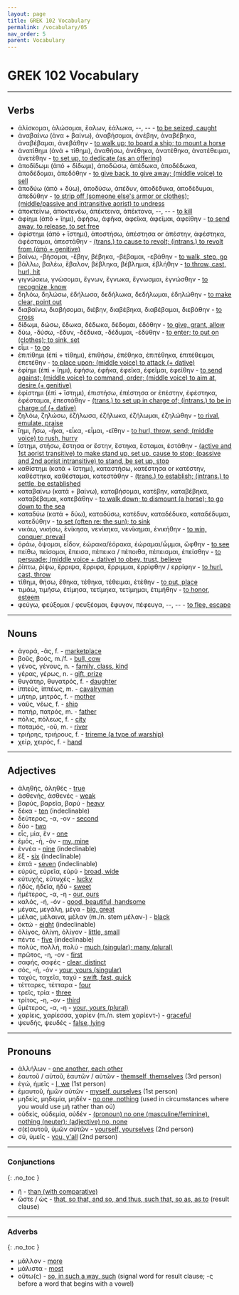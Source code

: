```yaml
---
layout: page
title: GREK 102 Vocabulary
permalink: /vocabulary/05
nav_order: 5
parent: Vocabulary
---
```


# GREK 102 Vocabulary

***

## Verbs

* ἁλίσκομαι, ἁλώσομαι, ἕαλων, ἑάλωκα, --, -- - [to be seized, caught](https://logeion.uchicago.edu/ἁλίσκομαι)
* ἀναβαίνω (ἀνα + βαίνω), ἀναβήσομαι, ἀνέβην, ἀναβέβηκα, ἀναβέβαμαι, ἀνεβάθην - [to walk up; to board a ship; to mount a horse](https://logeion.uchicago.edu/ἀναβαίνω)
* ἀνατίθημι (ἀνά + τίθημι), ἀναθήσω, ἀνέθηκα, ἀνατέθηκα, ἀνατέθειμαι, ἀνετέθην - [to set up, to dedicate (as an offering)](https://logeion.uchicago.edu/ἀνατίθημι)
* ἀποδίδωμι (ἀπό + δίδωμι), ἀποδώσω, ἀπέδωκα, ἀποδέδωκα, ἀποδέδομαι, ἀπεδόθην - [to give back, to give away; (middle voice) to sell](https://logeion.uchicago.edu/ἀποδίδωμι)
* ἀποδύω (ἀπό + δύω), ἀποδύσω, ἀπέδυν, ἀποδέδυκα, ἀποδέδυμαι, ἀπεδύθην - [to strip off (someone else's armor or clothes); (middle/passive and intransitive aorist) to undress](https://logeion.uchicago.edu/ἀποδύω)
* ἀποκτείνω, ἀποκτενέω, ἀπέκτεινα, ἀπέκτονα, --, -- - [to kill](https://logeion.uchicago.edu/ἀποκτείνω)
* ἀφίημι (ἀπό + ἵημι), ἀφήσω, ἀφῆκα, ἀφεῖκα, ἀφεῖμαι, ἀφείθην - [to send away, to release, to set free](https://logeion.uchicago.edu/ἀφίημι)
* ἀφίστημι (ἀπό + ἵστημι), ἀποστήσω, ἀπέστησα or ἀπέστην, ἀφέστηκα, ἀφέσταμαι, ἀπεστάθην - [(trans.) to cause to revolt; (intrans.) to revolt from (ἀπό + genitive)](https://logeion.uchicago.edu/ἀφίστημι)
* βαίνω, -βήσομαι, -ἔβην, βέβηκα, -βέβαμαι, -εβάθην - [to walk, step, go](https://logeion.uchicago.edu/βαίνω)
* βάλλω, βαλέω, ἔβαλον, βέβληκα, βέβλημαι, ἐβλήθην - [to throw, cast, hurl, hit](https://logeion.uchicago.edu/βάλλω)
* γιγνώσκω, γνώσομαι, ἔγνων, ἔγνωκα, ἔγνωσμαι, ἐγνώσθην - [to recognize, know](https://logeion.uchicago.edu/γιγνώσκω)
* δηλόω, δηλώσω, ἐδήλωσα, δεδήλωκα, δεδήλωμαι, ἐδηλώθην - [to make clear, point out](https://logeion.uchicago.edu/δηλόω)
* διαβαίνω, διαβήσομαι, διέβην, διαβέβηκα, διαβέβαμαι, διεβάθην - [to cross](https://logeion.uchicago.edu/διαβαίνω)
* δίδωμι, δώσω, ἔδωκα, δέδωκα, δέδομαι, ἐδόθην - [to give, grant, allow](https://logeion.uchicago.edu/δίδωμι)
* δύω, -δύσω, -ἔδυν, -δέδυκα, -δέδυμαι, -ἐδύθην - [to enter; to put on (clothes); to sink, set](https://logeion.uchicago.edu/δύω)
* εἶμι - [to go](https://logeion.uchicago.edu/εἶμι)
* ἐπιτίθημι (ἐπί + τίθημι), ἐπιθήσω, ἐπέθηκα, ἐπιτέθηκα, ἐπιτέθειμαι, ἐπετέθην - [to place upon; (middle voice) to attack (+ dative)](https://logeion.uchicago.edu/ἐπιτίθημι)
* ἐφίημι (ἐπί + ἵημι), ἐφήσω, ἐφῆκα, ἐφεῖκα, ἐφεῖμαι, ἐφείθην - [to send against; (middle voice) to command, order; (middle voice) to aim at, desire (+ genitive)](https://logeion.uchicago.edu/ἐφίημι)
* ἐφίστημι (ἐπί + ἵστημι), ἐπιστήσω, ἐπέστησα or ἐπέστην, ἐφέστηκα, ἐφέσταμαι, ἐπεστάθην - [(trans.) to set up in charge of; (intrans.) to be in charge of (+ dative)](https://logeion.uchicago.edu/ἐφίστημι)
* ζηλόω, ζηλώσω, ἐζήλωσα, ἐζήλωκα, ἐζήλωμαι, ἐζηλώθην - [to rival, emulate, praise](https://logeion.uchicago.edu/ζηλόω)
* ἵημι, ἥσω, -ἧκα, -εἷκα, -εἷμαι, -εἵθην - [to hurl, throw, send; (middle voice) to rush, hurry](https://logeion.uchicago.edu/ἵημι)
* ἵστημι, στήσω, ἔστησα or ἔστην, ἕστηκα, ἕσταμαι, ἐστάθην - [(active and 1st aorist transitive) to make stand up, set up, cause to stop; (passive and 2nd aorist intransitive) to stand, be set up, stop](https://logeion.uchicago.edu/ἵστημι)
* καθίστημι (κατά + ἵστημι), καταστήσω, κατέστησα or κατέστην, καθέστηκα, καθέσταμαι, κατεστάθην - [(trans.) to establish; (intrans.) to settle, be established](https://logeion.uchicago.edu/καθίστημι)
* καταβαίνω (κατά + βαίνω), καταβήσομαι, κατέβην, καταβέβηκα, καταβέβαμαι, κατεβάθην - [to walk down; to dismount (a horse); to go down to the sea](https://logeion.uchicago.edu/καταβαίνω)
* καταδύω (κατά + δύω), καταδύσω, κατέδυν, καταδέδυκα, καταδέδυμαι, κατεδύθην - [to set (often re: the sun); to sink](https://logeion.uchicago.edu/καταδύω)
* νικάω, νικήσω, ἐνίκησα, νενίκηκα, νενίκημαι, ἐνικήθην - [to win, conquer, prevail](https://logeion.uchicago.edu/νικάω)
* ὁράω, ὄψομαι, εἶδον, ἑώρακα/ἑόρακα, ἑώραμαι/ὦμμαι, ὤφθην - [to see](https://logeion.uchicago.edu/ὁράω)
* πείθω, πείσομαι, ἔπεισα, πέπεικα / πέποιθα, πέπεισμαι, ἐπείσθην - [to persuade; (middle voice + dative) to obey, trust, believe](https://logeion.uchicago.edu/πείθω)
* ῥίπτω, ῥίψω, ἔρριψα, ἔρριφα, ἔρριμμαι, ἐρρίφθην / ερρίφην - [to hurl, cast, throw](https://logeion.uchicago.edu/ῥίπτω)
* τίθημι, θήσω, ἔθηκα, τέθηκα, τέθειμαι, ἐτέθην - [to put, place](https://logeion.uchicago.edu/τίθημι)
* τιμάω, τιμήσω, ἐτίμησα, τετίμηκα, τετίμημαι, ἐτιμήθην - [to honor, esteem](https://logeion.uchicago.edu/τιμάω)
* φεύγω, φεύξομαι / φευξέομαι, ἔφυγον, πέφευγα, --, -- - [to flee, escape](https://logeion.uchicago.edu/φεύγω)

***

## Nouns

* ἀγορά, -ᾶς, f. - [marketplace](https://logeion.uchicago.edu/ἀγορά)
* βοῦς, βοός, m./f. - [bull, cow](https://logeion.uchicago.edu/βοῦς)
* γένος, γένους, n. - [family, class, kind](https://logeion.uchicago.edu/γένος)
* γέρας, γέρως, n. - [gift, prize](https://logeion.uchicago.edu/γέρας)
* θυγάτηρ, θυγατρός, f. - [daughter](https://logeion.uchicago.edu/θυγατήρ)
* ἱππεύς, ἱππέως, m. - [cavalryman](https://logeion.uchicago.edu/ἱππεύς)
* μήτηρ, μητρός, f. - [mother](https://logeion.uchicago.edu/μήτηρ)
* ναῦς, νέως, f. - [ship](https://logeion.uchicago.edu/ναῦς)
* πατήρ, πατρός, m. - [father](https://logeion.uchicago.edu/πατήρ)
* πόλις, πόλεως, f. - [city](https://logeion.uchicago.edu/πόλις)
* ποταμός, -οῦ, m. - [river](https://logeion.uchicago.edu/ποταμός)
* τριήρης, τριήρους, f. - [trireme (a type of warship)](https://logeion.uchicago.edu/τριήρης)
* χείρ, χειρός, f. - [hand](https://logeion.uchicago.edu/χείρ)

***

## Adjectives

* ἀληθής, ἀληθές - [true](https://logeion.uchicago.edu/ἀληθής)
* ἀσθενής, ἀσθενές - [weak](https://logeion.uchicago.edu/ἀσθενής)
* βαρύς, βαρεῖα, βαρύ - [heavy](https://logeion.uchicago.edu/βαρύς)
* δέκα - [ten](https://logeion.uchicago.edu/δέκα) (indeclinable)
* δεύτερος, -α, -ον - [second](https://logeion.uchicago.edu/δεύτερος)
* δύο - [two](https://logeion.uchicago.edu/δύο)
* εἷς, μία, ἕν - [one](https://logeion.uchicago.edu/εἷς)
* ἐμός, -ή, -όν - [my, mine](https://logeion.uchicago.edu/ἐμός)
* ἐννέα - [nine](https://logeion.uchicago.edu/ἐννέα) (indeclinable)
* ἕξ - [six](https://logeion.uchicago.edu/ἕξ) (indeclinable)
* ἑπτά - [seven](https://logeion.uchicago.edu/ἑπτά) (indeclinable)
* εὐρύς, εὐρεῖα, εὐρύ - [broad, wide](https://logeion.uchicago.edu/εὐρύς)
* εὐτυχής, εὐτυχές - [lucky](https://logeion.uchicago.edu/εὐτυχής)
* ἡδύς, ἡδεῖα, ἡδύ - [sweet](https://logeion.uchicago.edu/ἡδύς)
* ἡμέτερος, -α, -η - [our, ours](https://logeion.uchicago.edu/ἡμέτερος)
* καλός, -ή, -όν - [good, beautiful, handsome](https://logeion.uchicago.edu/καλός)
* μέγας, μεγάλη, μέγα - [big, great](https://logeion.uchicago.edu/μέγας)
* μέλας, μέλαινα, μέλαν (m./n. stem μέλαν-) - [black](https://logeion.uchicago.edu/μέλας)
* ὀκτώ - [eight](https://logeion.uchicago.edu/ὀκτώ) (indeclinable)
* ὀλίγος, ὀλίγη, ὀλίγον - [little, small](https://logeion.uchicago.edu/ὀλίγος)
* πέντε - [five](https://logeion.uchicago.edu/πέντε) (indeclinable)
* πολύς, πολλή, πολύ - [much (singular); many (plural)](https://logeion.uchicago.edu/πολύς)
* πρῶτος, -η, -ον - [first](https://logeion.uchicago.edu/πρῶτος)
* σαφής, σαφές - [clear, distinct](https://logeion.uchicago.edu/σαφής)
* σός, -ή, -όν - [your, yours (singular)](https://logeion.uchicago.edu/σός)
* ταχύς, ταχεῖα, ταχύ - [swift, fast, quick](https://logeion.uchicago.edu/ταχύς)
* τέτταρες, τέτταρα - [four](https://logeion.uchicago.edu/τέσσαρες)
* τρεῖς, τρία - [three](https://logeion.uchicago.edu/τρεῖς)
* τρίτος, -η, -ον - [third](https://logeion.uchicago.edu/τρίτος)
* ὑμέτερος, -α, -η - [your, yours (plural)](https://logeion.uchicago.edu/ὑμέτερος)
* χαρίεις, χαρίεσσα, χαρίεν (m./n. stem χαρίεντ-) - [graceful](https://logeion.uchicago.edu/χαρίεις)
* ψευδής, ψευδές - [false, lying](https://logeion.uchicago.edu/ψευδής)

***

## Pronouns

* ἀλλήλων - [one another, each other](https://logeion.uchicago.edu/ἀλλήλων)
* ἑαυτοῦ / αὑτοῦ, ἑαυτῶν / αὑτῶν - [themself, themselves](https://logeion.uchicago.edu/ἑαυτοῦ) (3rd person)
* ἐγώ, ἡμεῖς - [I, we](https://logeion.uchicago.edu/ἐγώ) (1st person)
* ἐμαυτοῦ, ἡμῶν αὐτῶν - [myself, ourselves](https://logeion.uchicago.edu/ἐμαυτοῦ) (1st person)
* μηδείς, μηδεμία, μηδέν - [no one, nothing](https://logeion.uchicago.edu/μηδείς) (used in circumstances where you would use μή rather than οὐ)
* οὐδείς, οὐδεμία, οὐδέν - [(pronoun) no one (masculine/feminine), nothing (neuter); (adjective) no, none](https://logeion.uchicago.edu/οὐδείς)
* σ(ε)αυτοῦ, ὑμῶν αὐτῶν - [yourself, yourselves](https://logeion.uchicago.edu/σεαυτοῦ) (2nd person)
* σύ, ὑμεῖς - [you, y'all](https://logeion.uchicago.edu/σύ) (2nd person)

***

### Conjunctions
{: .no_toc }

* ἤ - [than (with comparative)](https://logeion.uchicago.edu/ἤ)
* ὥστε / ὡς - [that, so that, and so, and thus, such that, so as, as to](https://logeion.uchicago.edu/ὥστε) (result clause)

***

### Adverbs
{: .no_toc }

* μᾶλλον - [more](https://logeion.uchicago.edu/μᾶλλον)
* μάλιστα - [most](https://logeion.uchicago.edu/μάλιστα)
* οὕτω(ς) - [so, in such a way, such](https://logeion.uchicago.edu/οὕτως) (signal word for result clause; -ς before a word that begins with a vowel)

<!--

## Nouns

* βουλή, βουλῆς, f. - "[will, plan, advice](https://logeion.uchicago.edu/βουλή)"
* θάνατος, θανάτου, m. - "[death](https://logeion.uchicago.edu/θάνατος)"
* νόμος, νόμου, m. - "[law, custom](https://logeion.uchicago.edu/νόμος)"
* χρόνος, χρόνου, m. - "[time](https://logeion.uchicago.edu/χρόνος)"
* χρῆμα, χρήματος, n. - "[thing; (plural) money, goods, property](https://logeion.uchicago.edu/χρῆμα)"
* πατήρ, πατρός, m. - "[father](https://logeion.uchicago.edu/πατήρ)"
* πόλις, πόλεως, f. - "[city](https://logeion.uchicago.edu/πόλις)"
* ποιήτης

## Prepositions

* πρό (+ gen.) - before; in front of; on behalf of
* ἀντί (+ gen.) - instead of; in place of; opposite
* ἀμφί - on both sides of; around

-->
